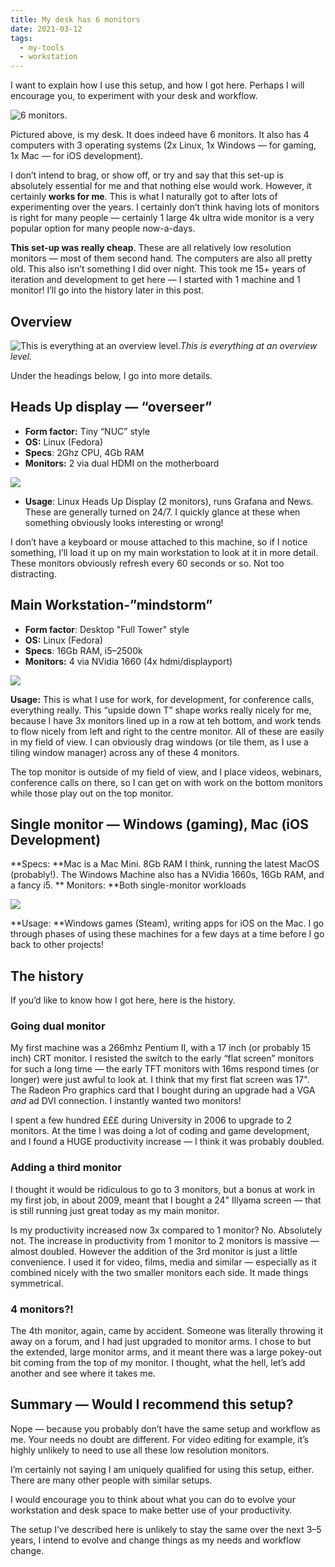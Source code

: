 ```yaml
---
title: My desk has 6 monitors
date: 2021-03-12
tags:
  - my-tools
  - workstation
---
```


I want to explain how I use this setup, and how I got here. Perhaps I will encourage you, to experiment with your desk and workflow.

![6 monitors.](https://cdn-images-1.medium.com/max/9216/1*G5zh2d-GCF1QjAVoPsDyiw.jpeg "Taken in approx Mar 2021")

Pictured above, is my desk. It does indeed have 6 monitors. It also has 4 computers with 3 operating systems (2x Linux, 1x Windows — for gaming, 1x Mac — for iOS development).

I don’t intend to brag, or show off, or try and say that this set-up is absolutely essential for me and that nothing else would work. However, it certainly **works for me**. This is what I naturally got to after lots of experimenting over the years. I certainly don’t think having lots of monitors is right for many people — certainly 1 large 4k ultra wide monitor is a very popular option for many people now-a-days.

**This set-up was really cheap**. These are all relatively low resolution monitors — most of them second hand. The computers are also all pretty old. This also isn’t something I did over night. This took me 15+ years of iteration and development to get here — I started with 1 machine and 1 monitor! I’ll go into the history later in this post.

## Overview

![This is everything at an overview level.](https://cdn-images-1.medium.com/max/2000/1*GkYIyDibTKanVH2KTP0ZcA.png)*This is everything at an overview level.*

Under the headings below, I go into more details.

## **Heads Up display — “overseer”**

* **Form factor:** Tiny “NUC” style
* **OS:** Linux (Fedora)
* **Specs**: 2Ghz CPU, 4Gb RAM
* **Monitors:** 2 via dual HDMI on the motherboard

![](https://cdn-images-1.medium.com/max/2000/1*2JzfT8DDYTS5v3b_yF-yDQ.png)

* **Usage**: Linux Heads Up Display (2 monitors), runs Grafana and News. These are generally turned on 24/7. I quickly glance at these when something obviously looks interesting or wrong!

I don’t have a keyboard or mouse attached to this machine, so if I notice something, I’ll load it up on my main workstation to look at it in more detail. These monitors obviously refresh every 60 seconds or so. Not too distracting.

## **Main Workstation-”mindstorm”**

* **Form factor**: Desktop "Full Tower" style
* **OS:** Linux (Fedora)
* **Specs**: 16Gb RAM, i5–2500k
* **Monitors:** 4 via NVidia 1660 (4x hdmi/displayport)

![](https://cdn-images-1.medium.com/max/2000/1*2fNekCyuYli92W_5YEQVSg.png)

**Usage:** This is what I use for work, for development, for conference calls, everything really. This “upside down T” shape works really nicely for me, because I have 3x monitors lined up in a row at teh bottom, and work tends to flow nicely from left and right to the centre monitor. All of these are easily in my field of view. I can obviously drag windows (or tile them, as I use a tiling window manager) across any of these 4 monitors.

The top monitor is outside of my field of view, and I place videos, webinars, conference calls on there, so I can get on with work on the bottom monitors while those play out on the top monitor.

## Single monitor — Windows (gaming), Mac (iOS Development)

**Specs: **Mac is a Mac Mini. 8Gb RAM I think, running the latest MacOS (probably!). The Windows Machine also has a NVidia 1660s, 16Gb RAM, and a fancy i5. **
Monitors: **Both single-monitor workloads

![](https://cdn-images-1.medium.com/max/2000/1*NFgu04JuZOH6NUm3zQFdOQ.png)

**Usage: **Windows games (Steam), writing apps for iOS on the Mac. I go through phases of using these machines for a few days at a time before I go back to other projects!

## The history

If you’d like to know how I got here, here is the history.

### **Going dual monitor**

My first machine was a 266mhz Pentium II, with a 17 inch (or probably 15 inch) CRT monitor. I resisted the switch to the early “flat screen” monitors for such a long time — the early TFT monitors with 16ms respond times (or longer) were just awful to look at. I think that my first flat screen was 17". The Radeon Pro graphics card that I bought during an upgrade had a VGA _and_ ad DVI connection. I instantly wanted two monitors!

I spent a few hundred £££ during University in 2006 to upgrade to 2 monitors. At the time I was doing a lot of coding and game development, and I found a HUGE productivity increase — I think it was probably doubled.

### Adding a third monitor

I thought it would be ridiculous to go to 3 monitors, but a bonus at work in my first job, in about 2009, meant that I bought a 24" Illyama screen — that is still running just great today as my main monitor.

Is my productivity increased now 3x compared to 1 monitor? No. Absolutely not. The increase in productivity from 1 monitor to 2 monitors is massive — almost doubled. However the addition of the 3rd monitor is just a little convenience. I used it for video, films, media and similar — especially as it combined nicely with the two smaller monitors each side. It made things symmetrical.

### 4 monitors?!

The 4th monitor, again, came by accident. Someone was literally throwing it away on a forum, and I had just upgraded to monitor arms. I chose to but the extended, large monitor arms, and it meant there was a large pokey-out bit coming from the top of my monitor. I thought, what the hell, let’s add another and see where it takes me.

## Summary — Would I recommend this setup?

Nope — because you probably don’t have the same setup and workflow as me. Your needs no doubt are different. For video editing for example, it’s highly unlikely to need to use all these low resolution monitors.

I’m certainly not saying I am uniquely qualified for using this setup, either. There are many other people with similar setups.

I would encourage you to think about what you can do to evolve your workstation and desk space to make better use of your productivity.

The setup I’ve described here is unlikely to stay the same over the next 3–5 years, I intend to evolve and change things as my needs and workflow change.
